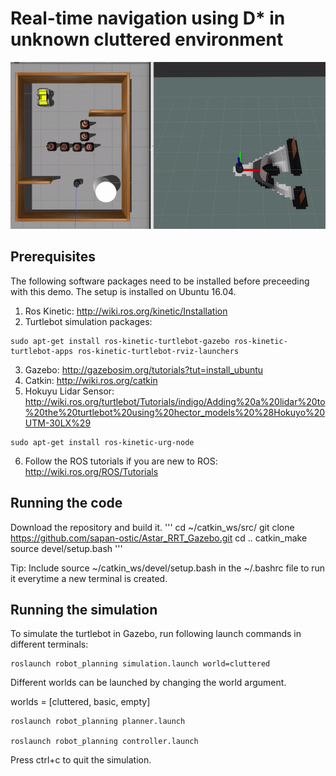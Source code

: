 # Real-time navigation using D* in unknown cluttered environment

![](/robot_planning/results/astar.gif)

## Prerequisites
The following software packages need to be installed before preceeding with this demo. The setup is installed on Ubuntu 16.04. 
1. Ros Kinetic: http://wiki.ros.org/kinetic/Installation
2. Turtlebot simulation packages:

```
sudo apt-get install ros-kinetic-turtlebot-gazebo ros-kinetic-turtlebot-apps ros-kinetic-turtlebot-rviz-launchers
```
3. Gazebo: http://gazebosim.org/tutorials?tut=install_ubuntu
4. Catkin: http://wiki.ros.org/catkin
5. Hokuyu Lidar Sensor: http://wiki.ros.org/turtlebot/Tutorials/indigo/Adding%20a%20lidar%20to%20the%20turtlebot%20using%20hector_models%20%28Hokuyo%20UTM-30LX%29
```
sudo apt-get install ros-kinetic-urg-node
```
6. Follow the ROS tutorials if you are new to ROS: http://wiki.ros.org/ROS/Tutorials

## Running the code
Download the repository and build it.
'''
cd ~/catkin_ws/src/ 
git clone https://github.com/sapan-ostic/Astar_RRT_Gazebo.git
cd ..
catkin_make
source devel/setup.bash
'''

Tip: Include source ~/catkin_ws/devel/setup.bash in the ~/.bashrc file to run it everytime a new terminal is created.

## Running the simulation
To simulate the turtlebot in Gazebo, run following launch commands in different terminals:

```
roslaunch robot_planning simulation.launch world=cluttered
```
Different worlds can be launched by changing the world argument.

worlds = [cluttered, basic, empty]

```
roslaunch robot_planning planner.launch

roslaunch robot_planning controller.launch
```

Press ctrl+c to quit the simulation.
